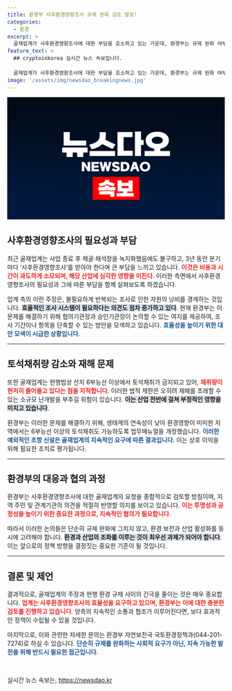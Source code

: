 ```yaml
---
title: 환경부 사후환경영향조사 규제 완화 검토 발표!
categories:
  - 환경
excerpt: >
  골재업계가 사후환경영향조사에 대한 부담을 호소하고 있는 가운데, 환경부는 규제 완화 여부를 전문가와 지역주민 의견을 바탕으로 검토하겠다고 밝혔습니다. 과연 환경 보호와 산업 발전, 두 마리 토끼를 어떻게 잡을 수 있을까요?
feature_text: >
  ## cryptoinkorea 실시간 뉴스 속보입니다.

  골재업계가 사후환경영향조사에 대한 부담을 호소하고 있는 가운데, 환경부는 규제 완화 여부를 전문가와 지역주민 의견을 바탕으로 검토하겠다고 밝혔습니다. 과연 환경 보호와 산업 발전, 두 마리 토끼를 어떻게 잡을 수 있을까요?
image: '/assets/img/newsdao_breakingnews.jpg'
---
```


<p><img src="/assets/img/newsdao_breakingnews.jpg" alt="cryptoinkorea 속보" /></p>

<h2 data-ke-size="size26">사후환경영향조사의 필요성과 부담</h2>

<p data-ke-size="size16">최근 골재업계는 사업 종료 후 채굴·채석장을 녹지화했음에도 불구하고, 3년 동안 분기마다 ‘사후환경영향조사’를 받아야 한다며 큰 부담을 느끼고 있습니다. <b><span style="color: #ee2323;">이것은 비용과 시간이 과도하게 소모되며, 해당 산업에 심각한 영향을 미친다</span></b>. 이러한 측면에서 사후환경영향조사의 필요성과 그에 따른 부담을 함께 살펴보도록 하겠습니다.</p>

<p data-ke-size="size16">업계 측의 이런 주장은, 불필요하게 반복되는 조사로 인한 자원의 낭비를 경계하는 것입니다. <b><span style="background-color: #21538527;">효율적인 조사 시스템이 필요하다는 의견도 점차 증가하고 있다</span></b>. 현재 환경부는 이 문제를 해결하기 위해 협의기관장과 승인기관장이 논의할 수 있는 여지를 제공하여, 조사 기간이나 항목을 단축할 수 있는 방안을 모색하고 있습니다. <b><span style="color: #1a5490;">효율성을 높이기 위한 대안 모색이 시급한 상황입니다</span></b>.</p>

<hr>

<h2 data-ke-size="size26">토석채취량 감소와 재해 문제</h2>

<p data-ke-size="size16">또한 골재업계는 현행법상 산지 6부능선 이상에서 토석채취가 금지되고 있어, <b><span style="color: #ee2323;">채취량이 현저히 줄어들고 있다는 점을 지적합니다</span></b>. 이러한 법적 제한은 오히려 재해를 초래할 수 있는 소규모 난개발을 부추길 위험이 있습니다. <b><span style="background-color: #21538527;">이는 산업 전반에 걸쳐 부정적인 영향을 미치고 있습니다</span></b>.</p>

<p data-ke-size="size16">환경부는 이러한 문제를 해결하기 위해, 생태계의 연속성이 낮아 환경영향이 미미한 지역에서는 6부능선 이상의 토석채취도 가능하도록 업무매뉴얼을 개정했습니다. <b><span style="color: #1a5490;">이러한 예외적인 조항 신설은 골재업계의 지속적인 요구에 따른 결과입니다</span></b>. 이는 상호 이익을 위해 필요한 조치로 평가됩니다.</p>

<hr>

<h2 data-ke-size="size26">환경부의 대응과 협의 과정</h2>

<p data-ke-size="size16">환경부는 사후환경영향조사에 대한 골재업계의 요청을 종합적으로 검토할 방침이며, 지역 주민 및 관계기관의 의견을 적절히 반영할 의지를 보이고 있습니다. <b><span style="color: #ee2323;">이는 투명성과 공정성을 높이기 위한 중요한 과정으로, 지속적인 협의가 필요합니다</span></b>.</p>

<p data-ke-size="size16">따라서 이러한 논의들은 단순히 규제 완화에 그치지 않고, 환경 보전과 산업 활성화를 동시에 고려해야 합니다. <b><span style="background-color: #21538527;">환경과 산업의 조화를 이루는 것이 최우선 과제가 되어야 합니다</span></b>. 이는 앞으로의 정책 방향을 결정짓는 중요한 기준이 될 것입니다.</p>

<hr>

<h2 data-ke-size="size26">결론 및 제언</h2>

<p data-ke-size="size16">결과적으로, 골재업계의 주장과 현행 환경 규제 사이의 간극을 줄이는 것은 매우 중요합니다. <b><span style="color: #ee2323;">업계는 사후환경영향조사의 효율성을 요구하고 있으며, 환경부는 이에 대한 충분한 검토를 진행하고 있습니다</span></b>. 양측의 지속적인 소통과 협조가 이루어진다면, 보다 효과적인 정책이 수립될 수 있을 것입니다.</p>

<p data-ke-size="size16">마지막으로, 이와 관련한 자세한 문의는 환경부 자연보전국 국토환경정책과(044-201-7274)로 하실 수 있습니다. <b><span style="color: #1a5490;">단순히 규제를 완화하는 사회적 요구가 아닌, 지속 가능한 발전을 위해 반드시 필요한 접근입니다</span></b>.</p>

<p data-ke-size="size16">&nbsp;</p>
실시간 뉴스 속보는, <a href="https://newsdao.kr" rel="dofollow">https://newsdao.kr</a>


